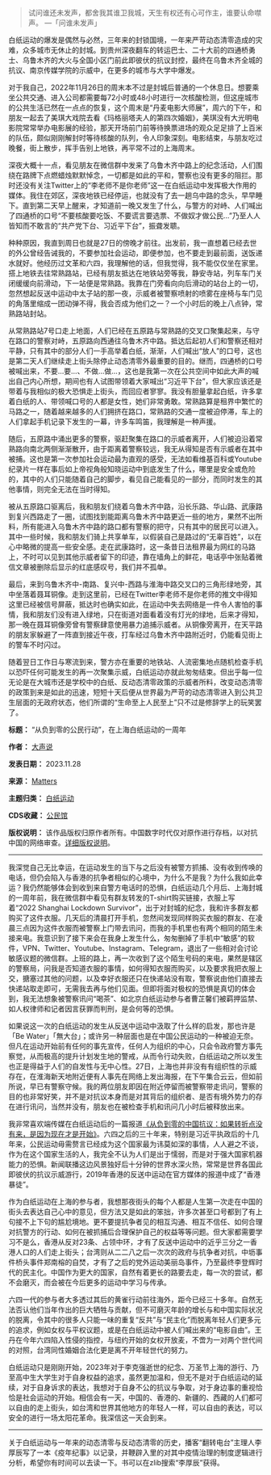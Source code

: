 
> 
> 试问谁还未发声，都舍我其谁卫我城，天生有权还有心可作主，谁要认命噤声。 —「问谁未发声」
> 
> 
> 


白纸运动的爆发是偶然与必然，三年来的封锁国境，一年来严苛动态清零造成的灾难，众多城市无休止的封城。到贵州深夜翻车的转运巴士、二十大前的四通桥勇士、乌鲁木齐的大火与全国小区门前此即彼伏的抗议封控，最终在乌鲁木齐全城的抗议、南京传媒学院的示威中，在更多的城市与大学中爆发。


对于我自己，2022年11月26日的周末本不过是封城后普通的一个休息日。想要乘坐公共交通、进入公司都需要每72小时或48小时进行一次核酸检测，但这座城市的公共生活已然在一点点的恢复，这个周末是“丹麦电影大师展”，周六的下午，和朋友一起去了美琪大戏院去看《玛格丽塔夫人的第四次婚姻》，美琪没有大光明电影院常常举办电影展的经验，那天开场前门前等待换票进场的观众足足排了上百米的队伍，颇似刚刚解封时等待核酸的队列，令人印象深刻。电影结束，与朋友吃过晚餐，街上散步，挥手告别上地铁，再平常不过的上海周末。


深夜大概十一点，看见朋友在微信群中发来了乌鲁木齐中路上的纪念活动，人们围绕在路牌下点燃蜡烛默默悼念，一切都是如此的平和，警察也没有更多的阻拦。那时还没有关注Twitter上的“李老师不是你老师”这一在白纸运动中发挥极大作用的媒体。我住在郊区，深夜地铁已经停运，也就没有了去一趟乌中路的念头，早早睡下。直到第二天早上醒来，才知道前一晚又发生了什么，与警方的对峙、人们喊出了四通桥的口号“不要核酸要吃饭、不要谎言要选票、不做奴才做公民…”乃至人人皆知而不敢言的“共产党下台、习近平下台”，振聋发聩。


种种原因，我直到周日也就是27日的傍晚才前往。出发前，我一直想着已经去世的外公曾经告诫我的，不要参加社会运动，即便参加，也不要走到最前面，送饭递水就好。他经历过文革和六四，我理解他的话，但我觉得，我不能仅仅坐在家里。搭上地铁去往常熟路站，已经有朋友抵达在地铁站旁等我，静安寺站，列车车门关闭缓缓向前滑动，下一站便是常熟路。我靠在门旁看向向后滑动的站台上的一切，忽然想起反送中运动中太子站的那一夜，示威者被警察喷射的喷雾在座椅与车门见的角落里缩成一团动弹不得，我会否成为他们之一？一个小时后的晚上八点钟，常熟路站封站。


从常熟路站7号口走上地面，人们已经在五原路与常熟路的交叉口聚集起来，与守在路口的警察对峙，五原路向西通往乌鲁木齐中路。抵达后起初人们和警察还相对平静，只有其中的部分人们一手高举着白纸，渐渐，人们喊出“放人”的口号，这也是第二天人们继续走上街头除停止动态清零外最重要的目的。继而，四通桥的口号被喊出来，不要…要…、不做…做…，这也是我第一次在公共空间中如此大声的喊出自己内心所想，期间也有人试图带领着大家喊出“习近平下台”，但大家应该还是带着与我相似的极大恐惧走上街头，而回应者寥寥。我没有胆量拿起白纸，许多拿着白纸的人、带领喊口号的人都是女性，她们非常勇敢。常熟路算是租界中繁忙的马路之一，随着越来越多的人们拥挤在路口，常熟路的交通一度被迫停滞，车上的人们拿起手机记录下发生的一幕，许多车鸣笛，我理解是一种声援。


随后，五原路中涌出更多的警察，驱赶聚集在路口的示威者离开，人们被迫沿着常熟路向南北两侧渐渐散开，由于距离着警察较远，我无从得知是否有示威者在其中被捕。这也是第一次参加社会运动最为直观的感受，无法如看维基百科或Youtube纪录片一样在事后如上帝视角般知晓运动中到底发生了什么，哪里是安全或危险的，其中的人们只能随着自己的脚步，看见自己能看见的一部分，而同时发生的其他事情，则完全无法在当时得知。


被从五原路口驱离后，我和朋友们绕着乌鲁木齐中路，沿长乐路、华山路、武康路到复兴西路走了一圈，试图找到能距离乌鲁木齐中路更近一些的地方，果然不出所料，所有能进入乌鲁木齐中路的路口都有警察的把守，只有其中的居民可以进入。其中一些时候，我和朋友们骑上共享单车，以假装自己是路过的“无辜百姓”，以在心中略微的提高一些安全感。走在武康路时，这一条昔日法租界最为网红的马路上，不时可以见到其他示威者留下的印迹，靠在墙角上的鲜花，电话亭中张贴着微信文章被删除后显示的红底感叹号，我们并不孤单。


最后，来到乌鲁木齐中-南路、复兴中-西路与淮海中路交叉口的三角形绿地旁，其中坐落着聂耳铜像。走到这里前，已经在Twitter李老师不是你老师的推文中得知这里已经被信号屏蔽，抵达时也确实如此，在运动中失去网络是一件令人害怕的事情，我和朋友们没有进入绿地，只在街道对面看着没有灯光的绿地，后来才得知，那一晚在聂耳铜像旁曾有警察肆意使用暴力追捕示威者。从铜像旁离开，在天平路的朋友家躲避了一阵直到接近午夜，打车经过乌鲁木齐中路附近时，仍能看见街上的警车不时闪过。


随着翌日工作日与寒流到来，警方亦在重要的地铁站、人流密集地点随机检查手机以恐吓任何可能发生的再一次聚集示威，白纸运动亦就此匆匆结束。但出乎每一位无论是在大城市还是学校中的白纸、反动态清零政策的示威者所料，改变动态清零的政策到来是如此的迅速，短短十天后便从世界最为严苛的动态清零进入到公共卫生层面的无政府状态，他们所谓的“生命至上人民至上”只不过是修辞学上的玩笑罢了。




**标题：** “从负到零的公民行动”，在上海白纸运动的一周年  

**作者：** [大声说](https://chinadigitaltimes.net/space/大声说)  

**发表日期：** 2023.11.28  

**来源：** [Matters](https://matters.town/@asdf11/467132-%E4%BB%8E%E8%B4%9F%E5%88%B0%E9%9B%B6%E7%9A%84%E5%85%AC%E6%B0%91%E8%A1%8C%E5%8A%A8-%E5%9C%A8%E4%B8%8A%E6%B5%B7%E7%99%BD%E7%BA%B8%E8%BF%90%E5%8A%A8%E7%9A%84%E4%B8%80%E5%91%A8%E5%B9%B4-bafybeify3f62k2ki6wgdfqbokzzt43jebgpr5cvnbdp77ef2n2mfmrgwpq)  

**主题归类：** [白纸运动](https://chinadigitaltimes.net/space/白纸运动)  

**CDS收藏：** [公民馆](https://chinadigitaltimes.net/space/%E5%85%AC%E6%B0%91%E9%A6%86)  

**版权说明：** 该作品版权归原作者所有。中国数字时代仅对原作进行存档，以对抗中国的网络审查。[详细版权说明](https://chinadigitaltimes.net/chinese/copyright)。




---


我深觉自己无比幸运，在运动发生的当下与之后没有被警方抓捕、没有收到传唤的电话，但仍会陷入与香港的抗争者相似的心境中，为什么不是我？为什么我如此幸运？我仍然能够体会到收到来自警方电话时的恐惧，白纸运动几个月后、上海封城的一周年前，我在微信群中看见有群友转发的T-shirt购买链接，衣服上写着“2022 Shanghai Lockdown Survivor”，出于对封城的纪念，我和许多群友都购买了这件衣服。几天后的清晨打开手机，忽然间发现同样购买衣服的群友、在凌晨三点因为这件衣服而被警察上门带去讯问，而我的手机里也有两个相同的陌生未接来电。我意识到了接下来会在我身上发生什么，匆匆删掉了手机中“敏感”的软件，VPN、Twitter、Youtube、Instagram、Telegram，退出了一些相对会讨论敏感议题的微信群。上班的路上，再一次收到了这个陌生号码的来电，果然是辖区的警察局，问我是否知道衣服的事情，如何得知衣服而购买，以及要求我把衣服上交，搪塞过其他的问题，以及幸好衣服还只在快递站没有取，警察说由他们直接去快递站取走即可，无需我去再与他们见面。但即将面对极权的恐惧是真切的体会到，我无法想象被警察讯问“喝茶”、如北京白纸运动参与者曹芷馨们被羁押监禁、如人权律师和记者因言获罪而判刑，是会何等的恐惧。


如果说这一次的白纸运动的发生从反送中运动中汲取了什么样的启发，那也许是「Be Water」「無大台」；或许另一种层面也是在中国公民运动的一种被迫无奈。但凡在运动开始前有任何的事先宣传，任何人为组织的中心，只会令政府警方事先察觉，从而极高的提升计划发生地的警戒，从而令行动失败，白纸运动之所以发生也正是得益于人们的自发性与无中心性。27日，上海也并非没有有组织性的示威存在，在淮海新天地附近便有人事先在网络上发出海报，在下午集合云云，但如前所说，早已有警察守候。我的两位朋友即因在附近停留而被警察带走讯问，警察的目的也非常好笑，并不是对抗议本身而是对其背后的组织者、是否有境外势力的存在进行讯问，当然并没有，朋友也在被检查手机和讯问几小时后被释放出来。


我非常喜欢端传媒在白纸运动后的一篇报道[《从负到零的中国抗议：如果转折点没有来，是因为现在才是开始》](https://theinitium.com/article/20221128-opinion-china-protest/)。六四之后的三十年来，特别是习近平执政后的十几年来，公民运动毋需赘言已经成为这个国家最为讳莫如深的事情，人人避之不谈，作为在这个国家生活的人，我完全不认为人们是出于懦弱，而是对于强大国家机器能力的恐惧。新闻联播这边风景独好后十分钟的世界水深火热，常常是世界各国此即彼伏的抗议示威游行，2019年香港的反送中运动在官方媒体的报道中成了“香港暴徒”。


作为白纸运动在上海的参与者，我想那夜街头的每个人都是人生第一次走在中国的街头去表达自己心中的意见，但方法又是如此的笨拙，许多次甚至口号都到了有上句接不上下句的尴尬境地。更不要提抗争者见的相互沟通、相互不信任、如何合理对抗警方的行动、如何在被抓捕后合理保护自己的权益等等问题。但大家都需要学习不是么，香港从反对23条、占领中环，才有了反送中运动中的近乎三分之一香港人口的人们走上街头；台湾则从二二八之后一次次的政府与抗争者对抗，中坜事件桥头事件郑南榕的自焚，才有了之后的党外运动美丽岛事件，乃至最终李登辉时代的民主化。中国作为更大的国家，自然有着更长的路要去走，每一次的尝试，都不会磨灭，而会被在今后更多的运动中学习与传承。


六四一代的参与者大多透过其后的黄雀行动前往海外，距今已经三十多年。自然无法否认他们当年作出的巨大牺牲与贡献，但不可磨灭年龄的增长与和中国实际状况的脱离，令其中的很多人只能一味的重复“反共”与“民主化”而脱离年轻人们更多元的追求，例如女权与平权议题，或是在白纸运动中被人们喊出来的“电影自由”。王丹在今年六四陷入性侵的指控，与纽约开始的女权开放麦，不啻为一对两个世代间的对照，台湾同性婚姻合法化更是离不开年轻世代的努力。


白纸运动只是刚刚开始，2023年对于李克强逝世的纪念、万圣节上海的游行、乃至高中生大学生对于自身权益的追求，虽然更加温和，但无不是对于白纸运动的延续，对于自身诉求的表达，我想对于自身不公的抗议与争取，对于身边事的重视恰恰是社会运动的开始。相信会有一天，中国的、香港的、新疆的、西藏的人们都可以自由的走上街头，如台湾和世界其他地方的年轻人一样，可以自由的表达，可以安全的进行一场太阳花革命。我深信这一天会到来。




---


关于白纸运动与一年来的动态清零与反动态清零的历史，播客“翻转电台”主理人李厚辰写了一本《疫年纪事》以记录，并鞭辟入里的对其中疫情治理的制度逻辑进行分析，希望你有时间可以去读一下。书可以在zlib搜索“李厚辰”获得。

